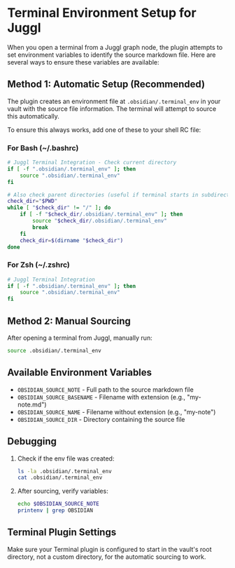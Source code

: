 # Terminal Environment Setup for Juggl

When you open a terminal from a Juggl graph node, the plugin attempts to set environment variables to identify the source markdown file. Here are several ways to ensure these variables are available:

## Method 1: Automatic Setup (Recommended)

The plugin creates an environment file at `.obsidian/.terminal_env` in your vault with the source file information. The terminal will attempt to source this automatically.

To ensure this always works, add one of these to your shell RC file:

### For Bash (~/.bashrc)
```bash
# Juggl Terminal Integration - Check current directory
if [ -f ".obsidian/.terminal_env" ]; then
    source ".obsidian/.terminal_env"
fi

# Also check parent directories (useful if terminal starts in subdirectory)
check_dir="$PWD"
while [ "$check_dir" != "/" ]; do
    if [ -f "$check_dir/.obsidian/.terminal_env" ]; then
        source "$check_dir/.obsidian/.terminal_env"
        break
    fi
    check_dir=$(dirname "$check_dir")
done
```

### For Zsh (~/.zshrc)
```zsh
# Juggl Terminal Integration
if [ -f ".obsidian/.terminal_env" ]; then
    source ".obsidian/.terminal_env"
fi
```

## Method 2: Manual Sourcing

After opening a terminal from Juggl, manually run:
```bash
source .obsidian/.terminal_env
```

## Available Environment Variables

- `OBSIDIAN_SOURCE_NOTE` - Full path to the source markdown file
- `OBSIDIAN_SOURCE_BASENAME` - Filename with extension (e.g., "my-note.md")
- `OBSIDIAN_SOURCE_NAME` - Filename without extension (e.g., "my-note")
- `OBSIDIAN_SOURCE_DIR` - Directory containing the source file

## Debugging

1. Check if the env file was created:
   ```bash
   ls -la .obsidian/.terminal_env
   cat .obsidian/.terminal_env
   ```

2. After sourcing, verify variables:
   ```bash
   echo $OBSIDIAN_SOURCE_NOTE
   printenv | grep OBSIDIAN
   ```

## Terminal Plugin Settings

Make sure your Terminal plugin is configured to start in the vault's root directory, not a custom directory, for the automatic sourcing to work.